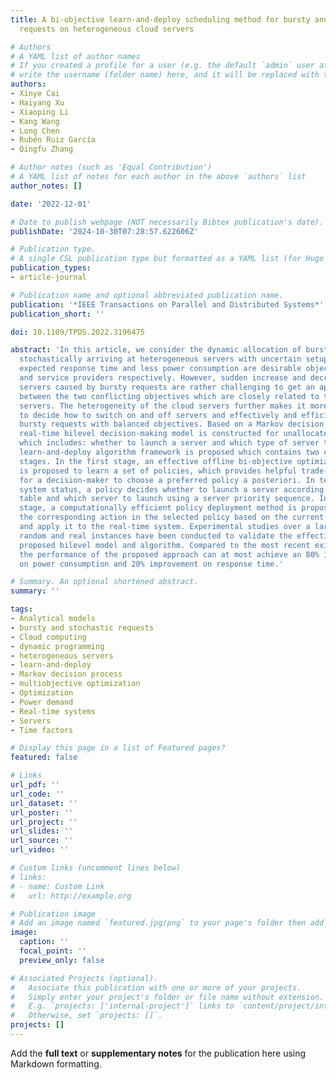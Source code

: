 ```yaml
---
title: A bi-objective learn-and-deploy scheduling method for bursty and stochastic
  requests on heterogeneous cloud servers

# Authors
# A YAML list of author names
# If you created a profile for a user (e.g. the default `admin` user at `content/authors/admin/`), 
# write the username (folder name) here, and it will be replaced with their full name and linked to their profile.
authors:
- Xinye Cai
- Haiyang Xu
- Xiaoping Li
- Kang Wang
- Long Chen
- Rubén Ruiz García
- Qingfu Zhang

# Author notes (such as 'Equal Contribution')
# A YAML list of notes for each author in the above `authors` list
author_notes: []

date: '2022-12-01'

# Date to publish webpage (NOT necessarily Bibtex publication's date).
publishDate: '2024-10-30T07:28:57.622606Z'

# Publication type.
# A single CSL publication type but formatted as a YAML list (for Hugo requirements).
publication_types:
- article-journal

# Publication name and optional abbreviated publication name.
publication: '*IEEE Transactions on Parallel and Distributed Systems*'
publication_short: ''

doi: 10.1109/TPDS.2022.3196475

abstract: 'In this article, we consider the dynamic allocation of bursty requests
  stochastically arriving at heterogeneous servers with uncertain setup times. Lower
  expected response time and less power consumption are desirable objectives of users
  and service providers respectively. However, sudden increase and decrease of cloud
  servers caused by bursty requests are rather challenging to get an appropriate trade-off
  between the two conflicting objectives which are closely related to the launched
  servers. The heterogeneity of the cloud servers further makes it more difficult
  to decide how to switch on and off servers and effectively and efficiently allocate
  bursty requests with balanced objectives. Based on a Markov decision process, a
  real-time bilevel decision-making model is constructed for unallocated requests
  which includes: whether to launch a server and which type of server to launch. A
  learn-and-deploy algorithm framework is proposed which contains two complementary
  stages. In the first stage, an effective offline bi-objective optimization algorithm
  is proposed to learn a set of policies, which provides helpful trade-off information
  for a decision-maker to choose a preferred policy a posteriori. In terms of the
  system status, a policy decides whether to launch a server according to a state-action
  table and which server to launch using a server priority sequence. In the second
  stage, a computationally efficient policy deployment method is proposed to search
  the corresponding action in the selected policy based on the current system status
  and apply it to the real-time system. Experimental studies over a large number of
  random and real instances have been conducted to validate the effectiveness of the
  proposed bilevel model and algorithm. Compared to the most recent existing method,
  the performance of the proposed approach can at most achieve an 80% improvement
  on power consumption and 20% improvement on response time.'

# Summary. An optional shortened abstract.
summary: ''

tags:
- Analytical models
- bursty and stochastic requests
- Cloud computing
- dynamic programming
- heterogeneous servers
- learn-and-deploy
- Markov decision process
- multiobjective optimization
- Optimization
- Power demand
- Real-time systems
- Servers
- Time factors

# Display this page in a list of Featured pages?
featured: false

# Links
url_pdf: ''
url_code: ''
url_dataset: ''
url_poster: ''
url_project: ''
url_slides: ''
url_source: ''
url_video: ''

# Custom links (uncomment lines below)
# links:
# - name: Custom Link
#   url: http://example.org

# Publication image
# Add an image named `featured.jpg/png` to your page's folder then add a caption below.
image:
  caption: ''
  focal_point: ''
  preview_only: false

# Associated Projects (optional).
#   Associate this publication with one or more of your projects.
#   Simply enter your project's folder or file name without extension.
#   E.g. `projects: ['internal-project']` links to `content/project/internal-project/index.md`.
#   Otherwise, set `projects: []`.
projects: []
---
```


Add the **full text** or **supplementary notes** for the publication here using Markdown formatting.
